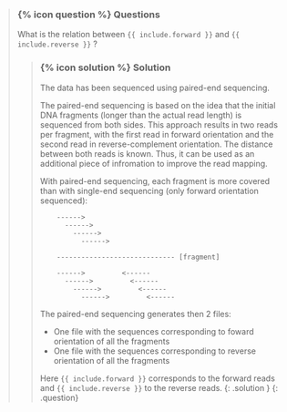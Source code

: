 > ### {% icon question %} Questions
>
> What is the relation between `{{ include.forward }}` and `{{ include.reverse }}` ?
>
> > ### {% icon solution %} Solution
> > The data has been sequenced using paired-end sequencing. 
> >
> > The paired-end sequencing is based on the idea that the initial DNA fragments (longer than the actual read length) is sequenced from both sides. This approach results in two reads per fragment, with the first read in forward orientation and the second read in reverse-complement orientation. The distance between both reads is known. Thus, it can be used as an additional piece of infromation to improve the read mapping.
> > 
> > With paired-end sequencing, each fragment is more covered than with single-end sequencing (only forward orientation sequenced):
> >
> > ```
> >     ------>
> >       ------>
> >         ------>
> >           ------>
> >
> >     ----------------------------- [fragment]
> >
> >     ------>         <------
> >       ------>         <------
> >         ------>         <------
> >           ------>         <------
> > ```
> > 
> > The paired-end sequencing generates then 2 files:
> > - One file with the sequences corresponding to foward orientation of all the fragments
> > - One file with the sequences corresponding to reverse orientation of all the fragments
> >
> > Here `{{ include.forward }}` corresponds to the forward reads and `{{ include.reverse }}` to the reverse reads.
> {: .solution }
{: .question}
